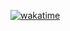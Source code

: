 <!--
[<img src="https://spotify-playing-gregnrobinson.vercel.app/api/spotify/?background_color=transparent&border_color=transparent" alt="Spotify Now Playing" width="300" />](https://open.spotify.com/user/gregnrobinson-ca)
-->

<!--
<img src="https://wakatime.com/share/@gregnrobinson/8fc9f5b8-54c9-48d9-a5aa-3115f7fc293c.svg" width="512">
-->
[![wakatime](https://wakatime.com/badge/user/37718f76-572e-4513-b2c5-41c4d93d287a.svg)](https://wakatime.com/@37718f76-572e-4513-b2c5-41c4d93d287a)
